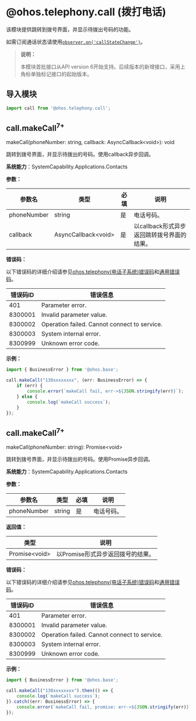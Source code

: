 # @ohos.telephony.call (拨打电话)

该模块提供跳转到拨号界面，并显示待拨出号码的功能。

如需订阅通话状态请使用[`observer.on('callStateChange')`](../../reference/apis/js-apis-observer.md#observeroncallstatechange)。

>**说明：**
>
>本模块首批接口从API version 6开始支持。后续版本的新增接口，采用上角标单独标记接口的起始版本。

## 导入模块

```ts
import call from '@ohos.telephony.call';
```


## call.makeCall<sup>7+</sup>

makeCall\(phoneNumber: string, callback: AsyncCallback\<void\>\): void

跳转到拨号界面，并显示待拨出的号码。使用callback异步回调。

**系统能力**：SystemCapability.Applications.Contacts

**参数：**

| 参数名      | 类型                      | 必填 | 说明                                       |
| ----------- | ------------------------- | ---- | ------------------------------------------ |
| phoneNumber | string                    | 是   | 电话号码。                                 |
| callback    | AsyncCallback&lt;void&gt; | 是   | 以callback形式异步返回跳转拨号界面的结果。 |

**错误码：**

以下错误码的详细介绍请参见[ohos.telephony(电话子系统)错误码](../../reference/errorcodes/errorcode-telephony.md)和[通用错误码](../../reference/errorcodes/errorcode-universal.md)。

| 错误码ID | 错误信息                                     |
| -------- | -------------------------------------------- |
| 401      | Parameter error.                             |
| 8300001  | Invalid parameter value.                     |
| 8300002  | Operation failed. Cannot connect to service. |
| 8300003  | System internal error.                       |
| 8300999  | Unknown error code.                          |

**示例：**

```ts
import { BusinessError } from '@ohos.base';

call.makeCall("138xxxxxxxx", (err: BusinessError) => {
    if (err) {
        console.error(`makeCall fail, err->${JSON.stringify(err)}`);
    } else {
        console.log(`makeCall success`);
    }
});
```


## call.makeCall<sup>7+</sup>

makeCall\(phoneNumber: string\): Promise\<void\>

跳转到拨号界面，并显示待拨出的号码。使用Promise异步回调。

**系统能力**：SystemCapability.Applications.Contacts

**参数：**

| 参数名      | 类型   | 必填 | 说明       |
| ----------- | ------ | ---- | ---------- |
| phoneNumber | string | 是   | 电话号码。 |

**返回值：**

| 类型                | 说明                              |
| ------------------- | --------------------------------- |
| Promise&lt;void&gt; | 以Promise形式异步返回拨号的结果。 |

**错误码：**

以下错误码的详细介绍请参见[ohos.telephony(电话子系统)错误码](../../reference/errorcodes/errorcode-telephony.md)和[通用错误码](../../reference/errorcodes/errorcode-universal.md)。

| 错误码ID | 错误信息                                     |
| -------- | -------------------------------------------- |
| 401      | Parameter error.                             |
| 8300001  | Invalid parameter value.                     |
| 8300002  | Operation failed. Cannot connect to service. |
| 8300003  | System internal error.                       |
| 8300999  | Unknown error code.                          |

**示例：**

```ts
import { BusinessError } from '@ohos.base';

call.makeCall("138xxxxxxxx").then(() => {
    console.log(`makeCall success`);
}).catch((err: BusinessError) => {
    console.error(`makeCall fail, promise: err->${JSON.stringify(err)}`);
});
```

